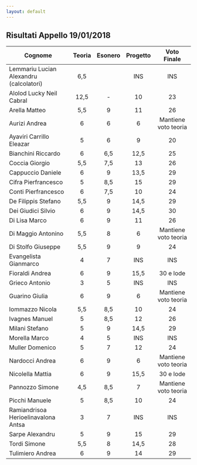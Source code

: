 ```yaml
---
layout: default
---
```


Risultati Appello 19/01/2018
----------------------------

| Cognome                                 | Teoria | Esonero | Progetto | Voto Finale          |
|-----------------------------------------|:------:|:-------:|:--------:|:--------------------:|
| Lemmariu Lucian Alexandru (calcolatori) | 6,5    |         | INS      | INS                  |
| Alolod Lucky Neil Cabral                | 12,5   | -       | 10       | 23                   |
| Arella Matteo                           | 5,5    | 9       | 11       | 26                   |
| Aurizi Andrea                           | 6      | 6       | 6        | Mantiene voto teoria |
| Ayaviri Carrillo Eleazar                | 5      | 6       | 9        | 20                   |
| Bianchini Riccardo                      | 6      | 6,5     | 12,5     | 25                   |
| Coccia Giorgio                          | 5,5    | 7,5     | 13       | 26                   |
| Cappuccio Daniele                       | 6      | 9       | 13,5     | 29                   |
| Cifra Pierfrancesco                     | 5      | 8,5     | 15       | 29                   |
| Conti Pierfrancesco                     | 6      | 7,5     | 10       | 24                   |
| De Filippis Stefano                     | 5,5    | 9       | 14,5     | 29                   |
| Dei Giudici Silvio                      | 6      | 9       | 14,5     | 30                   |
| Di Lisa Marco                           | 6      | 9       | 11       | 26                   |
| Di Maggio Antonino                      | 5,5    | 8       | 6        | Mantiene voto teoria |
| Di Stolfo Giuseppe                      | 5,5    | 9       | 9        | 24                   |
| Evangelista Gianmarco                   | 4      | 7       | INS      | INS                  |
| Fioraldi Andrea                         | 6      | 9       | 15,5     | 30 e lode            |
| Grieco Antonio                          | 3      | 5       | INS      | INS                  |
| Guarino Giulia                          | 6      | 9       | 6        | Mantiene voto teoria |
| Iommazzo Nicola                         | 5,5    | 8,5     | 10       | 24                   |
| Ivagnes Manuel                          | 5      | 8,5     | 12       | 26                   |
| Milani Stefano                          | 5      | 9       | 14,5     | 29                   |
| Morella Marco                           | 4      | 5       | INS      | INS                  |
| Muller Domenico                         | 5      | 7       | 12       | 24                   |
| Nardocci Andrea                         | 6      | 9       | 6        | Mantiene voto teoria |
| Nicolella Mattia                        | 6      | 9       | 15,5     | 30 e lode            |
| Pannozzo Simone                         | 4,5    | 8,5     | 7        | Mantiene voto teoria |
| Picchi Manuele                          | 5      | 8,5     | 10       | 24                   |
| Ramiandrisoa Herioelinavalona Antsa     | 3      | 7       | INS      | INS                  |
| Sarpe Alexandru                         | 5      | 9       | 15       | 29                   |
| Tordi Simone                            | 5,5    | 8       | 14,5     | 28                   |
| Tulimiero Andrea                        | 6      | 9       | 14       | 29                   |

